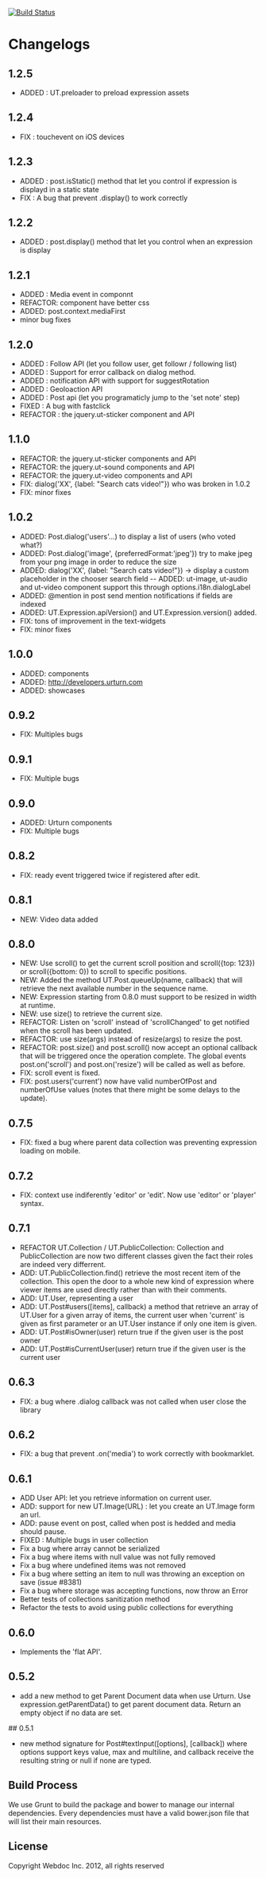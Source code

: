[![Build Status](https://travis-ci.org/urturn/urturn-expression-api.png?branch=master)](https://travis-ci.org/urturn/urturn-expression-api)

# Changelogs

## 1.2.5
- ADDED : UT.preloader to preload expression assets

## 1.2.4
- FIX : touchevent on iOS devices

## 1.2.3
- ADDED : post.isStatic() method that let you control if expression is displayd in a static state
- FIX : A bug that prevent .display() to work correctly

## 1.2.2
- ADDED : post.display() method that let you control when an expression is display

## 1.2.1
- ADDED : Media event in componnt
- REFACTOR: component have better css
- ADDED: post.context.mediaFirst
- minor bug fixes

## 1.2.0
- ADDED : Follow API (let you follow user, get followr / following list)
- ADDED : Support for error callback on dialog method.
- ADDED : notification API with support for suggestRotation
- ADDED : Geoloaction API
- ADDED : Post api (let you programaticly jump to the 'set note' step)
- FIXED : A bug with fastclick
- REFACTOR : the jquery.ut-sticker component and API


## 1.1.0
- REFACTOR: the jquery.ut-sticker components and API
- REFACTOR: the jquery.ut-sound components and API
- REFACTOR: the jquery.ut-video components and API
- FIX: dialog('XX', {label: "Search cats video!"}) who was broken in 1.0.2
- FIX: minor fixes

## 1.0.2
- ADDED: Post.dialog('users'...) to display a list of users (who voted what?)
- ADDED: Post.dialog('image', {preferredFormat:'jpeg'}) try to make jpeg from your png image in order to reduce the size
- ADDED: dialog('XX', {label: "Search cats video!"}) -> display a custom placeholder in the chooser search field
-- ADDED: ut-image, ut-audio and ut-video component support this through options.i18n.dialogLabel
- ADDED: @mention in post send mention notifications if fields are indexed
- ADDED: UT.Expression.apiVersion() and UT.Expression.version() added.
- FIX: tons of improvement in the text-widgets
- FIX: minor fixes

## 1.0.0
- ADDED: components
- ADDED: http://developers.urturn.com
- ADDED: showcases

## 0.9.2
- FIX: Multiples bugs

## 0.9.1
- FIX: Multiple bugs

## 0.9.0
- ADDED: Urturn components
- FIX: Multiple bugs

## 0.8.2
- FIX: ready event triggered twice if registered after edit.

## 0.8.1
- NEW: Video data added

## 0.8.0
- NEW: Use scroll() to get the current scroll position and scroll({top: 123}) or scroll({bottom: 0}) to scroll to specific positions.
- NEW: Added the method UT.Post.queueUp(name, callback) that will retrieve the next available number in the sequence name.
- NEW: Expression starting from 0.8.0 must support to be resized in width at runtime.
- NEW: use size() to retrieve the current size.
- REFACTOR: Listen on 'scroll' instead of 'scrollChanged' to get notified when the scroll has been updated.
- REFACTOR: use size(args) instead of resize(args) to resize the post.
- REFACTOR: post.size() and post.scroll() now accept an optional callback that will be triggered once the operation complete. The global events post.on('scroll') and post.on('resize') will be called as well as before.
- FIX: scroll event is fixed.
- FIX: post.users('current') now have valid numberOfPost and numberOfUse values (notes that there might be some delays to the update).

## 0.7.5
- FIX: fixed a bug where parent data collection was preventing expression loading on mobile.

## 0.7.2
- FIX: context use indiferently 'editor' or 'edit'. Now use 'editor' or 'player' syntax.

## 0.7.1

- REFACTOR UT.Collection / UT.PublicCollection: Collection and PublicCollection
  are now two different classes given the fact their roles are indeed very differrent.
- ADD: UT.PublicCollection.find() retrieve the most recent item of the collection.
  This open the door to a whole new kind of expression where viewer items are used directly
  rather than with their comments.
- ADD: UT.User, representing a user
- ADD: UT.Post#users([items], callback) a method that retrieve an array of
  UT.User for a given array of items, the current user when 'current' is given as
  first parameter or an UT.User instance if only one item is given.
- ADD: UT.Post#isOwner(user) return true if the given user is the post owner
- ADD: UT.Post#isCurrentUser(user) return true if the given user is the current user

## 0.6.3

- FIX: a bug where .dialog callback was not called when user close the library

## 0.6.2

- FIX: a bug that prevent .on('media') to work correctly with bookmarklet. 

## 0.6.1

- ADD User API: let you retrieve information on current user.
- ADD: support for new UT.Image(URL) : let you create an UT.Image form an url.
- ADD: pause event on post, called when post is hedded and media should pause.
- FIXED : Multiple bugs in user collection
- Fix a bug where array cannot be serialized
- Fix a bug where items with null value was not fully removed
- Fix a bug where undefined items was not removed
- Fix a bug where setting an item to null was throwing an exception on save (issue #8381)
- Fix a bug where storage was accepting functions, now throw an Error
- Better tests of collections sanitization method
- Refactor the tests to avoid using public collections for everything

## 0.6.0

- Implements the 'flat API'.

## 0.5.2

- add a new method to get Parent Document data when use Urturn. Use expression.getParentData() to get parent document data. Return an empty object if no data are set.

## 0.5.1

- new method signature for Post#textInput([options], [callback]) where options support keys value, max and multiline, and callback receive the resulting string or null if none are typed.

## Build Process

We use Grunt to build the package and bower to manage our internal dependencies. Every dependencies must have a valid bower.json file that will list their main resources.

## License

Copyright Webdoc Inc. 2012, all rights reserved
